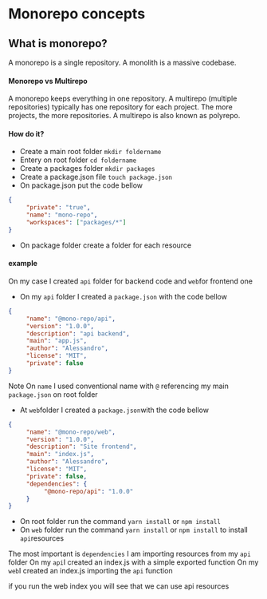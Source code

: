 # Monorepo concepts

## What is monorepo?

A monorepo is a single repository. A monolith is a massive codebase.

#### Monorepo vs Multirepo

A monorepo keeps everything in one repository. A multirepo (multiple repositories) typically has one repository for each project. The more projects, the more repositories. A multirepo is also known as polyrepo.

#### How do it?

-    Create a main root folder `mkdir foldername`
-    Entery on root folder `cd foldername`
-    Create a packages folder `mkdir packages`
-    Create a package.json file `touch package.json`
-    On package.json put the code bellow

```json
{
     "private": "true",
     "name": "mono-repo",
     "workspaces": ["packages/*"]
}
```

-    On package folder create a folder for each resource

#### example

On my case I created `api` folder for backend code and `web`for frontend one

-    On my `api` folder I created a `package.json` with the code bellow

```json
{
     "name": "@mono-repo/api",
     "version": "1.0.0",
     "description": "api backend",
     "main": "app.js",
     "author": "Alessandro",
     "license": "MIT",
     "private": false
}
```

Note On `name` I used conventional name with `@` referencing my main `package.json` on root folder

-    At `web`folder I created a `package.json`with the code bellow

```json
{
     "name": "@mono-repo/web",
     "version": "1.0.0",
     "description": "Site frontend",
     "main": "index.js",
     "author": "Alessandro",
     "license": "MIT",
     "private": false,
     "dependencies": {
          "@mono-repo/api": "1.0.0"
     }
}
```

-    On root folder run the command `yarn install` or `npm install`
-    On `web` folder run the command `yarn install` or `npm install` to install `api`resources

The most important is `dependencies` I am importing resources from my `api` folder
On my `api`I created an index.js with a simple exported function
On my `web`I created an index.js importing the `api` function

if you run the web index you will see that we can use api resources
